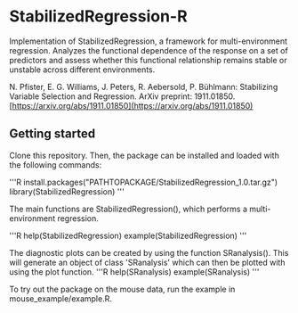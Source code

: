 # StabilizedRegression-R

Implementation of StabilizedRegression, a framework for
multi-environment regression. Analyzes the functional dependence of
the response on a set of predictors and assess whether this functional
relationship remains stable or unstable across different environments.

N. Pfister, E. G. Williams, J. Peters, R. Aebersold, P. Bühlmann: Stabilizing Variable Selection and Regression. ArXiv preprint: 1911.01850. [https://arxiv.org/abs/1911.01850](https://arxiv.org/abs/1911.01850)

## Getting started

Clone this repository. Then, the package can be installed and loaded with the following commands:

'''R
install.packages("PATHTOPACKAGE/StabilizedRegression_1.0.tar.gz")
library(StabilizedRegression)
'''

The main functions are StabilizedRegression(), which performs a multi-environment regression.

'''R
help(StabilizedRegression)
example(StabilizedRegression)
'''

The diagnostic plots can be created by using the function SRanalysis(). This will generate an object of class 'SRanalysis' which can then be plotted with using the plot function.
'''R
help(SRanalysis)
example(SRanalysis)
'''

To try out the package on the mouse data, run the example in mouse_example/example.R.
